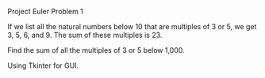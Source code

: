 Project Euler Problem 1

If we list all the natural numbers below 10 that are multiples of 3 or 5,
we get 3, 5, 6, and 9. The sum of these multiples is 23.

Find the sum of all the multiples of 3 or 5 below 1,000.


Using Tkinter for GUI.
